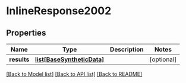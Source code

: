 # InlineResponse2002

## Properties
Name | Type | Description | Notes
------------ | ------------- | ------------- | -------------
**results** | [**list[BaseSyntheticData]**](BaseSyntheticData.md) |  | [optional] 

[[Back to Model list]](../README.md#documentation-for-models) [[Back to API list]](../README.md#documentation-for-api-endpoints) [[Back to README]](../README.md)

